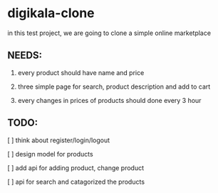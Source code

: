 # digikala-clone

in this test project, we are going to clone a simple online marketplace

## NEEDS:

1. every product should have name and price 

2. three simple page for search, product description and add to cart

3. every changes in prices of products should done every 3 hour


## TODO:

[ ] think about register/login/logout

[ ] design model for products 

[ ] add api for adding product, change product

[ ] api for search and catagorized the products


